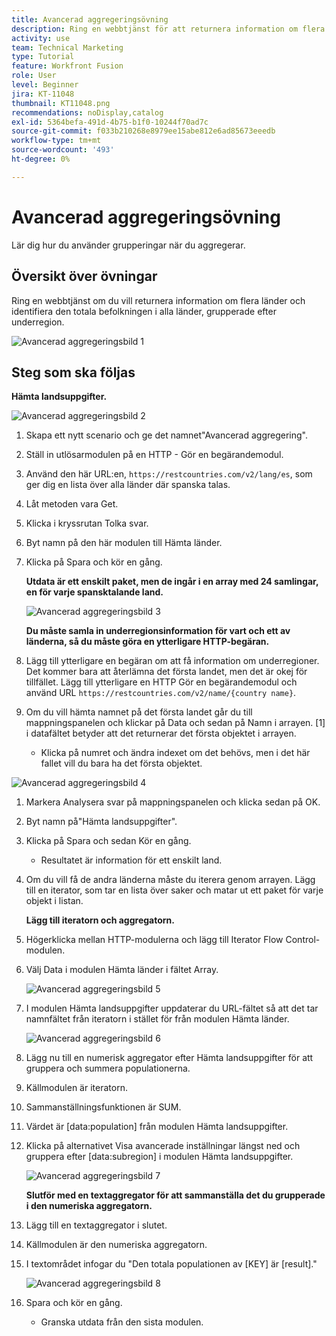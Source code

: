 ```yaml
---
title: Avancerad aggregeringsövning
description: Ring en webbtjänst för att returnera information om flera länder och identifiera populationen, grupperad efter underregion.
activity: use
team: Technical Marketing
type: Tutorial
feature: Workfront Fusion
role: User
level: Beginner
jira: KT-11048
thumbnail: KT11048.png
recommendations: noDisplay,catalog
exl-id: 5364befa-491d-4b75-b1f0-10244f70ad7c
source-git-commit: f033b210268e8979ee15abe812e6ad85673eeedb
workflow-type: tm+mt
source-wordcount: '493'
ht-degree: 0%

---
```


# Avancerad aggregeringsövning

Lär dig hur du använder grupperingar när du aggregerar.

## Översikt över övningar

Ring en webbtjänst om du vill returnera information om flera länder och identifiera den totala befolkningen i alla länder, grupperade efter underregion.

![Avancerad aggregeringsbild 1](../12-exercises/assets/advanced-aggregation-walkthrough-1.png)

## Steg som ska följas

**Hämta landsuppgifter.**

![Avancerad aggregeringsbild 2](../12-exercises/assets/advanced-aggregation-walkthrough-2.png)

1. Skapa ett nytt scenario och ge det namnet&quot;Avancerad aggregering&quot;.
1. Ställ in utlösarmodulen på en HTTP - Gör en begärandemodul.
1. Använd den här URL:en, `https://restcountries.com/v2/lang/es`, som ger dig en lista över alla länder där spanska talas.
1. Låt metoden vara Get.
1. Klicka i kryssrutan Tolka svar.
1. Byt namn på den här modulen till Hämta länder.
1. Klicka på Spara och kör en gång.

   **Utdata är ett enskilt paket, men de ingår i en array med 24 samlingar, en för varje spansktalande land.**

   ![Avancerad aggregeringsbild 3](../12-exercises/assets/advanced-aggregation-walkthrough-3.png)

   **Du måste samla in underregionsinformation för vart och ett av länderna, så du måste göra en ytterligare HTTP-begäran.**

1. Lägg till ytterligare en begäran om att få information om underregioner. Det kommer bara att återlämna det första landet, men det är okej för tillfället. Lägg till ytterligare en HTTP Gör en begärandemodul och använd URL `https://restcountries.com/v2/name/{country name}`.
1. Om du vill hämta namnet på det första landet går du till mappningspanelen och klickar på Data och sedan på Namn i arrayen. [1] i datafältet betyder att det returnerar det första objektet i arrayen.

   + Klicka på numret och ändra indexet om det behövs, men i det här fallet vill du bara ha det första objektet.

![Avancerad aggregeringsbild 4](../12-exercises/assets/advanced-aggregation-walkthrough-4.png)

1. Markera Analysera svar på mappningspanelen och klicka sedan på OK.
1. Byt namn på&quot;Hämta landsuppgifter&quot;.
1. Klicka på Spara och sedan Kör en gång.

   + Resultatet är information för ett enskilt land.

1. Om du vill få de andra länderna måste du iterera genom arrayen. Lägg till en iterator, som tar en lista över saker och matar ut ett paket för varje objekt i listan.

   **Lägg till iteratorn och aggregatorn.**

1. Högerklicka mellan HTTP-modulerna och lägg till Iterator Flow Control-modulen.
1. Välj Data i modulen Hämta länder i fältet Array.

   ![Avancerad aggregeringsbild 5](../12-exercises/assets/advanced-aggregation-walkthrough-5.png)

1. I modulen Hämta landsuppgifter uppdaterar du URL-fältet så att det tar namnfältet från iteratorn i stället för från modulen Hämta länder.

   ![Avancerad aggregeringsbild 6](../12-exercises/assets/advanced-aggregation-walkthrough-6.png)

1. Lägg nu till en numerisk aggregator efter Hämta landsuppgifter för att gruppera och summera populationerna.
1. Källmodulen är iteratorn.
1. Sammanställningsfunktionen är SUM.
1. Värdet är [data:population] från modulen Hämta landsuppgifter.
1. Klicka på alternativet Visa avancerade inställningar längst ned och gruppera efter [data:subregion] i modulen Hämta landsuppgifter.

   ![Avancerad aggregeringsbild 7](../12-exercises/assets/advanced-aggregation-walkthrough-7.png)

   **Slutför med en textaggregator för att sammanställa det du grupperade i den numeriska aggregatorn.**

1. Lägg till en textaggregator i slutet.
1. Källmodulen är den numeriska aggregatorn.
1. I textområdet infogar du &quot;Den totala populationen av [KEY] är [result].&quot;

   ![Avancerad aggregeringsbild 8](../12-exercises/assets/advanced-aggregation-walkthrough-8.png)

1. Spara och kör en gång.

   + Granska utdata från den sista modulen.

